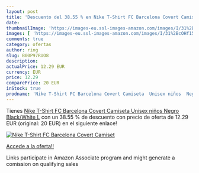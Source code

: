 ```yaml
---
layout: post
title: 'Descuento del 38.55 % en Nike T-Shirt FC Barcelona Covert Camiset'
date: 
thumbnailImage: 'https://images-eu.ssl-images-amazon.com/images/I/31%2BcOHf15XL._SL200_.jpg'
images: [ 'https://images-eu.ssl-images-amazon.com/images/I/31%2BcOHf15XL._SL200_.jpg' ]
comments: true
category: ofertas
author: ring
slug: B00P97RUO8
description:
actualPrice: 12.29 EUR
currency: EUR
price: 12.29
comparePrice: 20 EUR
inStock: true
prodname: 'Nike T-Shirt FC Barcelona Covert Camiseta  Unisex niños  Negro  Black/White   L'
---
```


Tienes [Nike T-Shirt FC Barcelona Covert Camiseta  Unisex niños  Negro  Black/White   L](https://www.amazon.es/dp/B00P97RUO8/?tag=tolees-21) con un 38.55 % de descuento con precio de oferta de 12.29 EUR (original: 20 EUR) en el siguiente enlace!

[![Nike T-Shirt FC Barcelona Covert Camiset](https://images-eu.ssl-images-amazon.com/images/I/31%2BcOHf15XL._SL200_.jpg)](https://www.amazon.es/dp/B00P97RUO8/?tag=tolees-21)

[Accede a la oferta!!](https://www.amazon.es/dp/B00P97RUO8/?tag=tolees-21)

Links participate in Amazon Associate program and might generate a comission on qualifying sales


